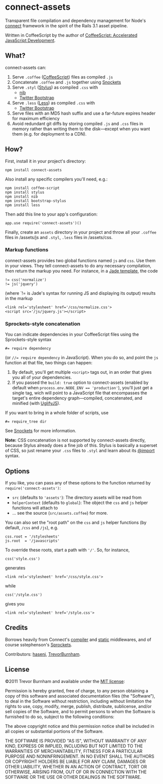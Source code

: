 # connect-assets

Transparent file compilation and dependency management for Node's [connect](https://github.com/senchalabs/connect) framework in the spirit of the Rails 3.1 asset pipeline.

Written in CoffeeScript by the author of [CoffeeScript: Accelerated JavaScript Development](http://pragprog.com/book/tbcoffee/coffeescript).

## What?

connect-assets can:

1. Serve `.coffee` ([CoffeeScript](http://coffeescript.org)) files as compiled `.js`
1. Concatenate `.coffee` and `.js` together using [Snockets](https://github.com/TrevorBurnham/snockets)
1. Serve `.styl` ([Stylus](http://learnboost.github.com/stylus/)) as compiled `.css` with
    -  [nib](https://github.com/visionmedia/nib) 
    -  [Twitter Bootstrap](https://github.com/shomeya/bootstrap-stylus)
1. Serve `.less` ([Less](http://lesscss.org/)) as compiled `.css` with
    - [Twitter Bootstrap](https://github.com/twitter/bootstrap) 
1. Serve files with an MD5 hash suffix and use a far-future expires header for maximum efficiency
1. Avoid redundant git diffs by storing compiled `.js` and `.css` files in memory rather than writing them to the disk—except when you want them (e.g. for deployment to a CDN).

## How?

First, install it in your project's directory:

    npm install connect-assets

Also install any specific compilers you'll need, e.g.:

    npm install coffee-script
    npm install stylus
    npm install nib
    npm install bootstrap-stylus
    npm install less

Then add this line to your app's configuration:

    app.use require('connect-assets')()

Finally, create an `assets` directory in your project and throw all your `.coffee` files in /assets/js and `.styl`, `.less` files in /assets/css.

### Markup functions

connect-assets provides two global functions named `js` and `css`. Use them in your views. They tell connect-assets to do any necessary compilation, then return the markup you need. For instance, in a [Jade template](http://jade-lang.com/), the code

    != css('normalize')
    != js('jquery')

(where `!= is Jade's syntax for running JS and displaying its output) results in the markup

    <link rel='stylesheet' href='/css/normalize.css'>
    <script src='/js/jquery.js'></script>

### Sprockets-style concatenation

You can indicate dependencies in your CoffeeScript files using the Sprockets-style syntax

    #= require dependency

(or `//= require dependency` in JavaScript). When you do so, and point the `js` function at that file, two things can happen:

1. By default, you'll get multiple `<script>` tags out, in an order that gives you all of your dependencies.
2. If you passed the `build: true` option to connect-assets (enabled by default when `process.env.NODE_ENV == 'production'`), you'll just get a single tag, wich will point to a JavaScript file that encompasses the target's entire dependency graph—compiled, concatenated, and minified (with [UglifyJS](https://github.com/mishoo/UglifyJS)).

If you want to bring in a whole folder of scripts, use

    #= require_tree dir

See [Snockets](http://github.com/TrevorBurnham/snockets) for more information.

**Note:** CSS concatenation is not supported by connect-assets directly, because Stylus already does a fine job of this. Stylus is basically a superset of CSS, so just rename your `.css` files to `.styl` and learn about its [@import](http://learnboost.github.com/stylus/docs/import.html) syntax.

## Options

If you like, you can pass any of these options to the function returned by `require('connect-assets')`:

* `src` (defaults to `'assets'`): The directory assets will be read from
* `helperContext` (defaults to `global`): The object the `css` and `js` helper functions will attach to
* ... see the source (`src/assets.coffee`) for more.

You can also set the "root path" on the `css` and `js` helper functions (by default, `/css` and `/js`), e.g.

    css.root = '/stylesheets'
    js.root  = '/javascripts'

To override these roots, start a path with `'/'`. So, for instance,

    css('style.css')

generates

    <link rel='stylesheet' href='/css/style.css'>

while

    css('/style.css')

gives you

    <link rel='stylesheet' href='/style.css'>

## Credits

Borrows heavily from Connect's [compiler](https://github.com/senchalabs/connect/blob/1.6.4/lib/middleware/compiler.js) and [static](https://github.com/senchalabs/connect/blob/1.6.4/lib/middleware/static.js) middlewares, and of course sstephenson's [Sprockets](https://github.com/sstephenson/sprockets).

Contributors: [hasenj](https://github.com/hasenj), [TrevorBurnham](https://github.com/TrevorBurnham/).

## License

©2011 Trevor Burnham and available under the [MIT license](http://www.opensource.org/licenses/mit-license.php):

Permission is hereby granted, free of charge, to any person obtaining a copy of this software and associated documentation files (the "Software"), to deal in the Software without restriction, including without limitation the rights to use, copy, modify, merge, publish, distribute, sublicense, and/or sell copies of the Software, and to permit persons to whom the Software is furnished to do so, subject to the following conditions:

The above copyright notice and this permission notice shall be included in all copies or substantial portions of the Software.

THE SOFTWARE IS PROVIDED "AS IS", WITHOUT WARRANTY OF ANY KIND, EXPRESS OR IMPLIED, INCLUDING BUT NOT LIMITED TO THE WARRANTIES OF MERCHANTABILITY, FITNESS FOR A PARTICULAR PURPOSE AND NONINFRINGEMENT. IN NO EVENT SHALL THE AUTHORS OR COPYRIGHT HOLDERS BE LIABLE FOR ANY CLAIM, DAMAGES OR OTHER LIABILITY, WHETHER IN AN ACTION OF CONTRACT, TORT OR OTHERWISE, ARISING FROM, OUT OF OR IN CONNECTION WITH THE SOFTWARE OR THE USE OR OTHER DEALINGS IN THE SOFTWARE.